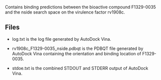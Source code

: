 Contains binding predictions between the bioactive compound F1329-0035 and the nside search space on the virulence factor rv1908c.

## Files

- log.txt is the log file generated by AutoDock Vina.

- rv1908c_F1329-0035_nside.pdbqt is the PDBQT file generated by AutoDock Vina containing the orientation and binding location of F1329-0035.

- stdoe.txt is the combined STDOUT and STDERR output of AutoDock Vina.

